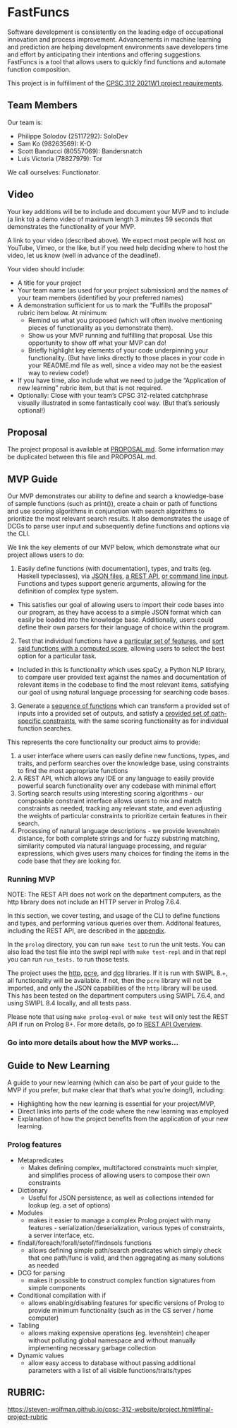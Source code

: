 # FastFuncs

Software development is consistently on the leading edge of occupational innovation and process improvement. Advancements in machine learning and prediction are helping development environments save developers time and effort by anticipating their intentions and offering suggestions. FastFuncs is a tool that allows users to quickly find functions and automate function composition.

This project is in fulfillment of the [CPSC 312 2021W1 project requirements](https://steven-wolfman.github.io/cpsc-312-website/project.html).

## Team Members

Our team is:

+ Philippe Solodov (25117292): SoloDev
+ Sam Ko (98263569): K-O
+ Scott Banducci (80557069): Bandersnatch
+ Luis Victoria (78827979): Tor

We call ourselves: Functionator.

## Video
Your key additions will be to include and document your MVP and to include (a link to) a demo video of maximum length 3 minutes 59 seconds that demonstrates the functionality of your MVP.

A link to your video (described above). We expect most people will host on YouTube, Vimeo, or the like, but if you need help deciding where to host the video, let us know (well in advance of the deadline!).

Your video should include:

- A title for your project
- Your team name (as used for your project submission) and the names of your team members (identified by your preferred names)
- A demonstration sufficient for us to mark the “Fulfills the proposal” rubric item below. At minimum:
  - Remind us what you proposed (which will often involve mentioning pieces of functionality as you demonstrate them).
  - Show us your MVP running and fulfilling that proposal. Use this opportunity to show off what your MVP can do!
  - Briefly highlight key elements of your code underpinning your functionality. (But have links directly to those places in your code in your README.md file as well, since a video may not be the easiest way to review code!)
- If you have time, also include what we need to judge the “Application of new learning” rubric item, but that is not required.
- Optionally: Close with your team’s CPSC 312-related catchphrase visually illustrated in some fantastically cool way. (But that’s seriously optional!)

## Proposal
The project proposal is available at [PROPOSAL.md](https://github.students.cs.ubc.ca/ph1l1pp3/cpsc312-project/blob/a853728ae242497fe15789b5c17b9471d7db3820/PROPOSAL.md). Some information may be duplicated between this file and PROPOSAL.md.

## MVP Guide
Our MVP demonstrates our ability to define and search a knowledge-base of sample functions (such as print()), create a chain or path of functions and use scoring algorithms in conjunction with search algorithms to prioritize the most relevant search results. It also demonstrates the usage of DCGs to parse user input and subsequently define functions and options via the CLI. 

We link the key elements of our MVP below, which demonstrate what our project allows users to do:
1. Easily define functions (with documentation), types, and traits (eg. Haskell typeclasses), via [JSON files](https://github.students.cs.ubc.ca/ph1l1pp3/cpsc312-project/blob/master/prolog/function/serde.pl), [a REST API](https://github.students.cs.ubc.ca/ph1l1pp3/cpsc312-project/blob/eb4f5534f5381af9785d64dc02757f2aaf0d2a6f/prolog/server.pl#L119), [or command line input](https://github.students.cs.ubc.ca/ph1l1pp3/cpsc312-project/blob/eb4f5534f5381af9785d64dc02757f2aaf0d2a6f/prolog/main.pl#L259). Functions and types support generic arguments, allowing for the definition of complex type system.
  - This satisfies our goal of allowing users to import their code bases into our program, as they have access to a simple JSON format which can easily be loaded into the knowledge base. Additionally, users could define their own parsers for their language of choice within the program.
2. Test that individual functions have a [particular set of features](https://github.students.cs.ubc.ca/ph1l1pp3/cpsc312-project/blob/master/prolog/func_constraints.pl), and [sort said functions with a computed score](https://github.students.cs.ubc.ca/ph1l1pp3/cpsc312-project/blob/eb4f5534f5381af9785d64dc02757f2aaf0d2a6f/prolog/search.pl#L21), allowing users to select the best option for a particular task.
  - Included in this is functionality which uses spaCy, a Python NLP library, to compare user provided text against the names and documentation of relevant items in the codebase to find the most relevant items, satisfying our goal of using natural language processing for searching code bases.
3. Generate a [sequence of functions](https://github.students.cs.ubc.ca/ph1l1pp3/cpsc312-project/blob/eb4f5534f5381af9785d64dc02757f2aaf0d2a6f/prolog/search.pl#L116) which can transform a provided set of inputs into a provided set of outputs, and satisfy a [provided set of path-specific constraints](https://github.students.cs.ubc.ca/ph1l1pp3/cpsc312-project/blob/master/prolog/path_constraints.pl), with the same scoring functionality as for individual function searches.

This represents the core functionality our product aims to provide:
1. a user interface where users can easily define new functions, types, and traits, and perform searches over the knowledge base, using constraints to find the most appropriate functions
2. A REST API, which allows any IDE or any language to easily provide powerful search functionality over any codebase with minimal effort
3. Sorting search results using interesting scoring algorithms - our composable constraint interface allows users to mix and match constraints as needed, tracking any relevant state, and even adjusting the weights of particular constraints to prioritize certain features in their search.
4. Processing of natural language descriptions - we provide levenshtein distance, for both complete strings and for fuzzy substring matching, similarity computed via natural language processing, and regular expressions, which gives users many choices for finding the items in the code base that they are looking for.

### Running MVP
NOTE: The REST API does not work on the department computers, as the http library does not include an HTTP server in Prolog 7.6.4.

In this section, we cover testing, and usage of the CLI to define functions and types, and performing various queries over them. Additonal features, including the REST API, are described in the [appendix](https://github.students.cs.ubc.ca/ph1l1pp3/cpsc312-project#appendix).

In the `prolog` directory, you can run `make test` to run the unit tests. You can also load the test file into the swipl repl with `make test-repl` and in that repl you can run `run_tests.` to run those tests. 

The project uses the [http](https://www.swi-prolog.org/pldoc/doc_for?object=section(%27packages/http.html%27)), [pcre](https://www.swi-prolog.org/pldoc/man?section=pcre), and [dcg](https://www.swi-prolog.org/pldoc/doc/_SWI_/library/dcg/basics.pl) libraries. If it is run with SWIPL 8.+, all functionality will be available. If not, then the `pcre` library will not be imported, and only the JSON capabilities of the `http` library will be used. This has been tested on the department computers using SWIPL 7.6.4, and using SWIPL 8.4 locally, and all tests pass.

Please note that using `make prolog-eval` or `make test` will only test the REST API if run on Prolog 8+. For more details, go to [REST API Overview](https://github.students.cs.ubc.ca/ph1l1pp3/cpsc312-project#rest-api-overview).

### Go into more details about how the MVP works...

## Guide to New Learning
A guide to your new learning (which can also be part of your guide to the MVP if you prefer, but make clear that that’s what you’re doing!), including:
- Highlighting how the new learning is essential for your project/MVP,
- Direct links into parts of the code where the new learning was employed
- Explanation of how the project benefits from the application of your new learning.

### Prolog features
- Metapredicates
  - Makes defining complex, multifactored constraints much simpler, and simplifies process of allowing users to compose their own constraints
- Dictionary
  - Useful for JSON persistence, as well as collections intended for lookup (eg. a set of options)
- Modules
  - makes it easier to manage a complex Prolog project with many features - serialization/deserialization, various types of constraints, a server interface, etc.
- findall/foreach/forall/setof/findnsols functions
  - allows defining simple path/search predicates which simply check that one path/func is valid, and then aggregating as many solutions as needed
- DCG for parsing
  - makes it possible to construct complex function signatures from simple components
- Conditional compilation with if
  - allows enabling/disabling features for specific versions of Prolog to provide minimum functionality (such as in the CS server / home computer)
- Tabling
  - allows making expensive operations (eg. levenshtein) cheaper without polluting global namespace and without manually implementing necessary garbage collection
- Dynamic values
  - allow easy access to database without passing additional parameters with a list of all visible functions/traits/types

## RUBRIC:
https://steven-wolfman.github.io/cpsc-312-website/project.html#final-project-rubric
